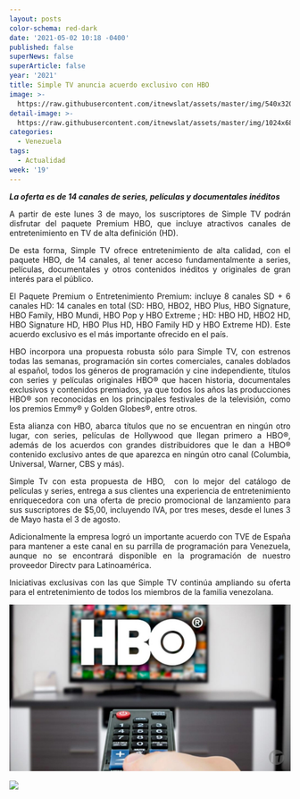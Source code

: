 ```yaml
---
layout: posts
color-schema: red-dark
date: '2021-05-02 10:18 -0400'
published: false
superNews: false
superArticle: false
year: '2021'
title: Simple TV anuncia acuerdo exclusivo con HBO
image: >-
  https://raw.githubusercontent.com/itnewslat/assets/master/img/540x320/HBO-p.jpg
detail-image: >-
  https://raw.githubusercontent.com/itnewslat/assets/master/img/1024x680/HBO-g.jpg
categories:
  - Venezuela
tags:
  - Actualidad
week: '19'
---
```

<p style="text-align: justify;"><strong><em>La oferta es de 14 canales de series, películas y documentales inéditos</em></strong></p>
<p style="text-align: justify;">A partir de este lunes 3 de mayo, los suscriptores de Simple TV podrán disfrutar del paquete Premium HBO, que incluye atractivos canales de entretenimiento en TV de alta definición (HD).</p>
<p style="text-align: justify;">De esta forma, Simple TV ofrece entretenimiento de alta calidad, con el paquete HBO, de 14 canales, al tener acceso fundamentalmente a series, películas, documentales y otros contenidos inéditos y originales de gran interés para el público.</p>
<p style="text-align: justify;">El Paquete Premium o Entretenimiento Premium: incluye 8 canales SD + 6 canales HD: 14 canales en total (SD: HBO, HBO2, HBO Plus, HBO Signature, HBO Family, HBO Mundi, HBO Pop y HBO Extreme ; HD: HBO HD, HBO2 HD, HBO Signature HD, HBO Plus HD, HBO Family HD y HBO Extreme HD). Este acuerdo exclusivo es el más importante ofrecido en el país.</p>
<p style="text-align: justify;">HBO incorpora una propuesta robusta sólo para Simple TV, con estrenos todas las semanas, programación sin cortes comerciales, canales doblados al español, todos los géneros de programación y cine independiente, títulos con series y películas originales HBO® que hacen historia, documentales exclusivos y contenidos premiados, ya que todos los años las producciones HBO® son reconocidas en los principales festivales de la televisión, como los premios Emmy® y Golden Globes®, entre otros.</p>
<p style="text-align: justify;">Esta alianza con HBO, abarca títulos que no se encuentran en ningún otro lugar, con series, películas de Hollywood que llegan primero a HBO®, además de los acuerdos con grandes distribuidores que le dan a HBO® contenido exclusivo antes de que aparezca en ningún otro canal (Columbia, Universal, Warner, CBS y más).</p>
<p style="text-align: justify;">Simple Tv con esta propuesta de HBO,  con lo mejor del catálogo de películas y series, entrega a sus clientes una experiencia de entretenimiento enriquecedora con una oferta de precio promocional de lanzamiento para sus suscriptores de $5,00, incluyendo IVA, por tres meses, desde el lunes 3 de Mayo hasta el 3 de agosto.</p>
<p style="text-align: justify;">Adicionalmente la empresa logró un importante acuerdo con TVE de España para mantener a este canal en su parrilla de programación para Venezuela, aunque no se encontrará disponible en la programación de nuestro proveedor Directv para Latinoamérica.</p>
<p style="text-align: justify;">Iniciativas exclusivas con las que Simple TV continúa ampliando su oferta para el entretenimiento de todos los miembros de la familia venezolana.</p>

![](https://raw.githubusercontent.com/itnewslat/assets/master/img/540x320/HBO-p.jpg)

<img src="https://tracker.metricool.com/c3po.jpg?hash=56f88a41e39ab42c063cc51676587a04"/>
